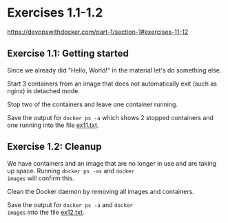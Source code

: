 # Exercises 1.1-1.2

https://devopswithdocker.com/part-1/section-1#exercises-11-12

## Exercise 1.1: Getting started

Since we already did "Hello, World!" in the material let's do something else.

Start 3 containers from an image that does not automatically exit (such as nginx) in detached mode.

Stop two of the containers and leave one container running.

Save the output for <code>docker ps -a</code> which shows 2 stopped containers and one running into the file [ex11.txt](./ex12.txt).

## Exercise 1.2: Cleanup

We have containers and an image that are no longer in use and are taking up space. Running <code>docker ps -as</code> and <code>docker images</code> will confirm this.

Clean the Docker daemon by removing all images and containers.

Save the output for <code>docker ps -a</code> and <code>docker images</code> into the file [ex12.txt](./ex12.txt).
